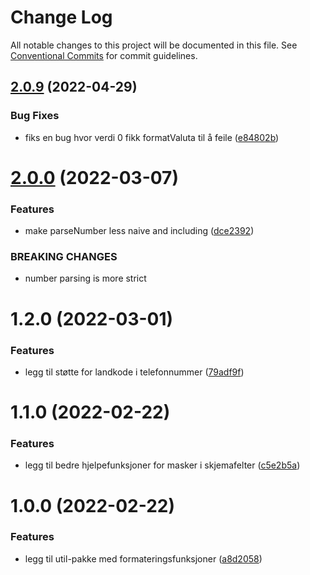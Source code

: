# Change Log

All notable changes to this project will be documented in this file.
See [Conventional Commits](https://conventionalcommits.org) for commit guidelines.

## [2.0.9](https://github.com/fremtind/jokul/compare/@forbrukerradet/jkl-formatters-util@2.0.8...@forbrukerradet/jkl-formatters-util@2.0.9) (2022-04-29)

### Bug Fixes

-   fiks en bug hvor verdi 0 fikk formatValuta til å feile ([e84802b](https://github.com/fremtind/jokul/commit/e84802b433bf5ca0c177ea98a9f08d4225c4bef8))

# [2.0.0](https://github.com/fremtind/jokul/compare/@forbrukerradet/jkl-formatters-util@1.2.2...@forbrukerradet/jkl-formatters-util@2.0.0) (2022-03-07)

### Features

-   make parseNumber less naive and including ([dce2392](https://github.com/fremtind/jokul/commit/dce2392061bc8a7f59fc54241187e624d5ed4036))

### BREAKING CHANGES

-   number parsing is more strict

# 1.2.0 (2022-03-01)

### Features

-   legg til støtte for landkode i telefonnummer ([79adf9f](https://github.com/fremtind/jokul/commit/79adf9f7f36daf4ea9962c81a11fa4cf96d6711f))

# 1.1.0 (2022-02-22)

### Features

-   legg til bedre hjelpefunksjoner for masker i skjemafelter ([c5e2b5a](https://github.com/fremtind/jokul/commit/c5e2b5ab445cd87b455e7b3c4b0c876bfb6c43f7))

# 1.0.0 (2022-02-22)

### Features

-   legg til util-pakke med formateringsfunksjoner ([a8d2058](https://github.com/fremtind/jokul/commit/a8d205804e7e5626255afa14b3fc3dfb91ce6db2))
